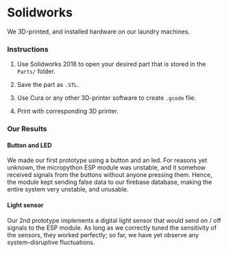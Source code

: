 # Solidworks

We 3D-printed, and installed hardware on our laundry machines.

### Instructions
1. Use Solidworks 2018 to open your desired part that is stored in the `Parts/` folder.

2. Save the part as `.STL`.

3. Use Cura or any other 3D-printer software to create `.gcode` file.

4. Print with corresponding 3D printer.

### Our Results
#### Button and LED
We made our first prototype using a button and an led. For reasons yet unknown, the micropython ESP module was unstable, and it somehow received signals from the buttons without anyone pressing them. Hence, the module kept sending false data to our firebase database, making the entire system very unstable, and unusable.

#### Light sensor
Our 2nd prototype implements a digital light sensor that would send on / off signals to the ESP module. As long as we correctly tuned the sensitivity of the sensors, they worked perfectly; so far, we have yet observe any system-disruptive fluctuations.
